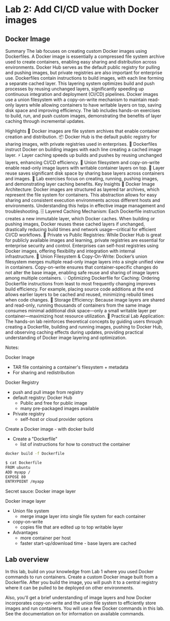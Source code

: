 # Lab 2: Add CI/CD value with Docker images

## Docker Image
Summary
The lab focuses on creating custom Docker images using Dockerfiles. A Docker image is essentially a compressed file system archive used to create containers, enabling easy sharing and distribution across environments. Docker Hub serves as the default public registry for pulling and pushing images, but private registries are also important for enterprise use. Dockerfiles contain instructions to build images, with each line forming a separate cached layer. This layering system optimizes build and push processes by reusing unchanged layers, significantly speeding up continuous integration and deployment (CI/CD) pipelines. Docker images use a union filesystem with a copy-on-write mechanism to maintain read-only layers while allowing containers to have writable layers on top, saving disk space and improving efficiency. The lab includes hands-on exercises to build, run, and push custom images, demonstrating the benefits of layer caching through incremental updates.

Highlights
🐳 Docker images are file system archives that enable container creation and distribution.
📦 Docker Hub is the default public registry for sharing images, with private registries used in enterprises.
📝 Dockerfiles instruct Docker on building images with each line creating a cached image layer.
⚡ Layer caching speeds up builds and pushes by reusing unchanged layers, enhancing CI/CD efficiency.
🔄 Union filesystem and copy-on-write enable read-only image layers with writable container layers on top.
💾 Layer reuse saves significant disk space by sharing base layers across containers and images.
🚀 Lab exercises focus on creating, running, pushing images, and demonstrating layer caching benefits.
Key Insights
🐳 Docker Image Architecture: Docker images are structured as layered tar archives, which represent the file system for containers. This abstraction allows for easy sharing and consistent execution environments across different hosts and environments. Understanding this helps in effective image management and troubleshooting.
🗄️ Layered Caching Mechanism: Each Dockerfile instruction creates a new immutable layer, which Docker caches. When building or pushing images, Docker reuses these cached layers if unchanged, drastically reducing build times and network usage—critical for efficient CI/CD workflows.
🔐 Private vs Public Registries: While Docker Hub is great for publicly available images and learning, private registries are essential for enterprise security and control. Enterprises can self-host registries using Docker images, offering flexibility and integration with internal infrastructure.
📂 Union Filesystem & Copy-On-Write: Docker’s union filesystem merges multiple read-only image layers into a single unified view in containers. Copy-on-write ensures that container-specific changes do not alter the base image, enabling safe reuse and sharing of image layers among multiple containers.
💡 Optimizing Dockerfile for Caching: Ordering Dockerfile instructions from least to most frequently changing improves build efficiency. For example, placing source code additions at the end allows earlier layers to be cached and reused, minimizing rebuild times when code changes.
💾 Storage Efficiency: Because image layers are shared and read-only, running thousands of containers from the same image consumes minimal additional disk space—only a small writable layer per container—maximizing host resource utilization.
🚀 Practical Lab Application: The hands-on lab reinforces theoretical concepts by guiding users through creating a Dockerfile, building and running images, pushing to Docker Hub, and observing caching effects during updates, providing practical understanding of Docker image layering and optimization.

Notes:

Docker Image
- TAR file containing a container's filesystem + metadata
- For sharing and redistribution

Docker Registry
- push and pull image from registry
- default registry: Docker Hub
    - Public and free for public image
    - many pre-packaged images available
- Private registry
    - self-host or cloud provider options

Create a Docker image - with docker build
- Create a "Dockerfile"
    - list of instructions for how to construct the container
```bash
docker build -f Dockerfile
```
```bash
$ cat Dockerfile
FROM ubuntu
ADD myapp /
EXPOSE 80
ENTRYPOINT /myapp
```

Secret sauce: Docker image layer

Docker image layer
- Union file system
    - merge image layer into single file system for each container
- copy-on-write
    - copies file that are edited up to top writable layer 
- Advantages
    - more container per host
    - faster start-up/download time - base layers are cached

## Lab overview
In this lab, build on your knowledge from Lab 1 where you used Docker commands to run containers. Create a custom Docker image built from a Dockerfile. After you build the image, you will push it to a central registry where it can be pulled to be deployed on other environments.

Also, you'll get a brief understanding of image layers and how Docker incorporates copy-on-write and the union file system to efficiently store images and run containers. You will use a few Docker commands in this lab. See the documentation on for information on available commands.